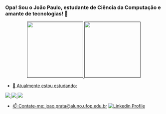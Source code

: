 ### Opa! Sou o João Paulo, estudante de Ciência da Computação e amante de tecnologias! 👋

  <div align="center">
  <a href="">
  <img height="180em" src="https://github-readme-stats.vercel.app/api?username=joaopauloprata&show_icons=true&theme=dracula&include_all_commits=true&count_private=true"/>
  <img height="180em" src="https://github-readme-stats.vercel.app/api/top-langs/?username=joaopauloprata&layout=compact&langs_count=7&theme=dracula"/>
</div>
  
- 🌱 Atualmente estou estudando:
  
<img src="https://img.shields.io/badge/-Dart-0175C2?style=flat&logo=dart&logoColor=white"> 
 
<img src="https://img.shields.io/badge/-Flutter-02569B?style=flat&logo=flutter&logoColor=white">
  
<img src="https://img.shields.io/badge/-MySQL-4479A1?style=flat&logo=mysql&logoColor=FFFFFF">


- 📫 Contate-me: joao.prata@aluno.ufop.edu.br
  [![Linkedin Profile](https://img.shields.io/badge/-joaopaulo-0077B5?style=flat&logo=Linkedin&logoColor=white)](https://www.linkedin.com/in/joão-paulo-prata/)

